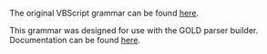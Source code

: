 The original VBScript grammar can be found [here](https://rosettacode.org/wiki/BNF_Grammar#VBScript).

This grammar was designed for use with the GOLD parser builder. Documentation can be found [here](http://www.goldparser.org/doc/grammars/index.htm).